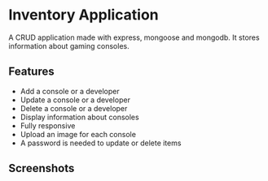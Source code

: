 # Inventory Application

A CRUD application made with express, mongoose and mongodb. It stores
information about gaming consoles.

## Features

- Add a console or a developer
- Update a console or a developer
- Delete a console or a developer
- Display information about consoles
- Fully responsive
- Upload an image for each console
- A password is needed to update or delete items

## Screenshots
